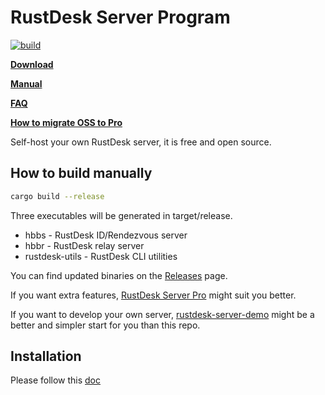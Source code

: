 # RustDesk Server Program

[![build](https://github.com/avkiller/rustdesk-server/actions/workflows/build.yaml/badge.svg)](https://github.com/avkiller/rustdesk-server/actions/workflows/build.yaml)

[**Download**](https://github.com/avkiller/rustdesk-server/releases)

[**Manual**](https://rustdesk.com/docs/en/self-host/)

[**FAQ**](https://github.com/rustdesk/rustdesk/wiki/FAQ)

[**How to migrate OSS to Pro**](https://rustdesk.com/docs/en/self-host/rustdesk-server-pro/installscript/#convert-from-open-source)

Self-host your own RustDesk server, it is free and open source.

## How to build manually

```bash
cargo build --release
```

Three executables will be generated in target/release.

- hbbs - RustDesk ID/Rendezvous server
- hbbr - RustDesk relay server
- rustdesk-utils - RustDesk CLI utilities

You can find updated binaries on the [Releases](https://github.com/rustdesk/rustdesk-server/releases) page.

If you want extra features, [RustDesk Server Pro](https://rustdesk.com/pricing.html) might suit you better.

If you want to develop your own server, [rustdesk-server-demo](https://github.com/rustdesk/rustdesk-server-demo) might be a better and simpler start for you than this repo.

## Installation

Please follow this [doc](https://rustdesk.com/docs/en/self-host/rustdesk-server-oss/)


